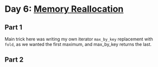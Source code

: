 # Day 6: [Memory Reallocation](https://adventofcode.com/2017/day/6)

## Part 1

Main trick here was writing my own iterator `max_by_key` replacement with `fold`, as we wanted the first maximum, and max_by_key returns the last.

## Part 2

